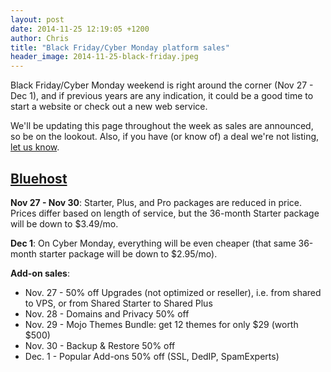 ```yaml
---
layout: post
date: 2014-11-25 12:19:05 +1200
author: Chris
title: "Black Friday/Cyber Monday platform sales"
header_image: 2014-11-25-black-friday.jpeg
---
```


<!-- excerpt -->

Black Friday/Cyber Monday weekend is right around the corner (Nov 27 - Dec 1), and if previous years are any indication, it could be a good time to start a website or check out a new web service.

We'll be updating this page throughout the week as sales are announced, so be on the lookout. Also, if you have (or know of) a deal we're not listing, [let us know](https://twitter.com/iwantmyname). 

<!-- /excerpt -->

## [Bluehost](https://www.bluehost.com/track/iwantmyname/)

**Nov 27 - Nov 30**: Starter, Plus, and Pro packages are reduced in price. Prices differ based on length of service, but the 36-month Starter package will be down to $3.49/mo. 

**Dec 1**: On Cyber Monday, everything will be even cheaper (that same 36-month starter package will be down to $2.95/mo).

**Add-on sales**: 

+ Nov. 27 - 50% off Upgrades (not optimized or reseller), i.e. from shared to VPS, or from Shared Starter to Shared Plus
+ Nov. 28 - Domains and Privacy 50% off
+ Nov. 29 - Mojo Themes Bundle: get 12 themes for only $29 (worth $500)
+ Nov. 30 - Backup & Restore 50% off
+ Dec. 1 - Popular Add-ons 50% off (SSL, DedIP, SpamExperts)